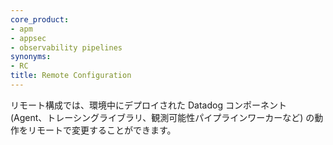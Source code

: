```yaml
---
core_product:
- apm
- appsec
- observability pipelines
synonyms:
- RC
title: Remote Configuration
---
```

リモート構成では、環境中にデプロイされた Datadog コンポーネント (Agent、トレーシングライブラリ、観測可能性パイプラインワーカーなど) の動作をリモートで変更することができます。